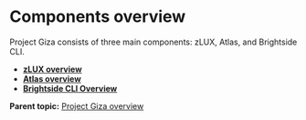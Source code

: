 # Components overview

Project Giza consists of three main components: zLUX, Atlas, and Brightside CLI.

* [**zLUX overview**](zlux-overview.md)
* [**Atlas overview**](atlas-overview.md)
* [**Brightside CLI Overview**](brightside-cli-overview.md)

**Parent topic:** [Project Giza overview](../)


